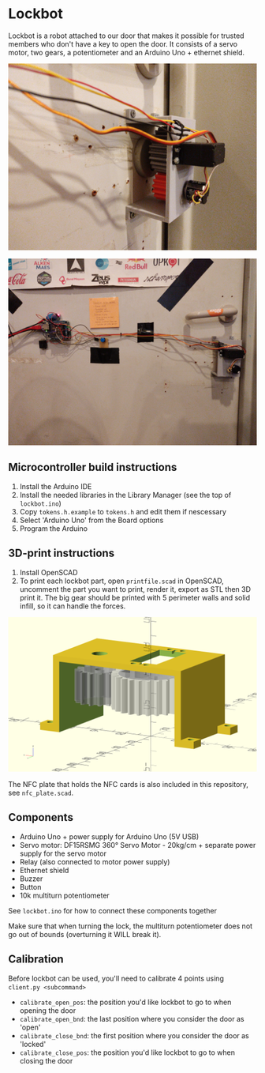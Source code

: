 # Lockbot

Lockbot is a robot attached to our door that makes it possible for trusted members who don't have a key to open the door. It consists of a servo motor, two gears, a potentiometer and an Arduino Uno + ethernet shield.

![A closeup of just the motor and gears](./pictures/lockbot_closeup.jpg)

![Global picture of lockbot](./pictures/lockbot_full.jpg)


## Microcontroller build instructions

1. Install the Arduino IDE
2. Install the needed libraries in the Library Manager (see the top of `lockbot.ino`)
3. Copy `tokens.h.example` to `tokens.h` and edit them if nescessary
4. Select 'Arduino Uno' from the Board options
5. Program the Arduino

## 3D-print instructions

1. Install OpenSCAD
2. To print each lockbot part, open `printfile.scad` in OpenSCAD, uncomment the part you want to print, render it, export as STL then 3D print it. The big gear should be printed with 5 perimeter walls and solid infill, so it can handle the forces.

![The two gears and support used in lockbot](./pictures/design.png "Gears")

The NFC plate that holds the NFC cards is also included in this repository, see `nfc_plate.scad`.

## Components

- Arduino Uno + power supply for Arduino Uno (5V USB)
- Servo motor: DF15RSMG 360° Servo Motor - 20kg/cm + separate power supply for the servo motor
- Relay (also connected to motor power supply)
- Ethernet shield
- Buzzer
- Button
- 10k multiturn potentiometer

See `lockbot.ino` for how to connect these components together

Make sure that when turning the lock, the multiturn potentiometer does not go out of bounds
(overturning it WILL break it).

## Calibration

Before lockbot can be used, you'll need to calibrate 4 points using `client.py <subcommand>`

- `calibrate_open_pos`: the position you'd like lockbot to go to when opening the door
- `calibrate_open_bnd`: the last position where you consider the door as 'open'
- `calibrate_close_bnd`: the first position where you consider the door as 'locked'
- `calibrate_close_pos`: the position you'd like lockbot to go to when closing the door

